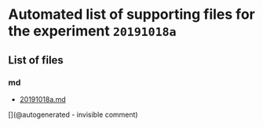 # Automated list of supporting files for the __experiment `20191018a`__

## List of files

### md

* [20191018a.md](/us-draindump/exp/20191018a.md)


[](@autogenerated - invisible comment)